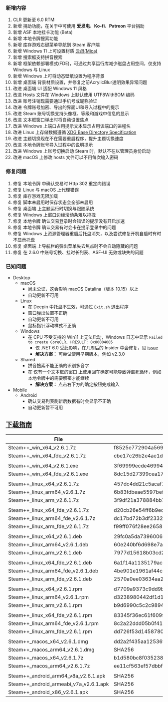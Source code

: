 ### 新增内容
1. CLR 更新至 6.0 RTM
2. 新增 捐助功能，在关于中可使用 **爱发电**、**Ko-fi**、**Patreon** 平台捐助
3. 新增 ASF 本地挂卡功能 (Beta)
4. 新增 本地令牌搜索功能
5. 新增 库存游戏右键菜单导航到 Steam 客户端
6. 新增 Windows 11 上可设置材质 [云母(Mica)](https://docs.microsoft.com/zh-cn/windows/apps/design/style/mica)
7. 新增 搜索框支持拼音搜索
8. 新增 框架依赖部署模式(FDE)，可通过共享运行库减少磁盘占用空间，仅支持 Windows 与 Linux
9. 新增 Windows 上可将动态壁纸设置为程序背景
10. 新增 桌面端 背景材质设置，并修复之前AcrylicBlur透明效果异常问题
11. 改进 桌面端 UI 适配 Windows 11 风格
12. 改进 Hosts 文件在 Windows 上默认使用 UTF8WithBOM 编码
13. 改进 账号注销现需要通过手机号或昵称验证
14. 改进 令牌账号加密、导出的界面UI和导入过程中的提示
15. 改进 Steam 账号切换支持头像框、等级和游戏中信息的显示
16. 改进 文本框窗口弹出时将自动设置焦点
17. 改进 Windows 上端口占用提示文本显示占用该端口的进程名
18. 改进 Linux 上存储数据遵循 [XDG Base Directory Specification](https://specifications.freedesktop.org/basedir-spec/basedir-spec-latest.html)
19. 改进 主题切换现在不在需要重启程序，提升主题切换速度
20. 改进 本地令牌账号导入过程中的说明提示
21. 改进 Windows 上账号切换启动 Steam 时，默认不在以管理员身份启动
22. 改进 macOS 上修改 hosts 文件可以不用每次输入密码
<!--

. 改进 Android UI
. 改进 Android 冷启动速度
. 新增 Android x86 架构包，适用于 Intel、AMD 芯片的设备
. 改进 Android 导入令牌成功后回到列表页

-->

### 修复问题
1. 修复 本地令牌 中确认交易时 Http 302 重定向错误
2. 修复 Linux 与 macOS 上代理错误
3. 修复 库存游戏无限加载
4. 修复 脚本未启用时保存状态会全部未启用
5. 修复 桌面端 上主题运行时切换与跟随系统
6. 修复 Windows 上窗口边缘滚动条难以拖拽
7. 修复 本地令牌 确认交易登录时会错误的提示没有开启加速
8. 修复 本地令牌 确认交易有时会卡在提示登录中的问题
9. 修复 Windows 上资源管理器重启后托盘消失，以及尝试修复开机自启时有时不显示托盘
10. 修复 桌面端 上导航栏的弹出菜单失去焦点时不会自动隐藏的问题
11. 修复 在 2.6.0 中账号切换、挂时长列表、ASF-UI 无效或缺失的问题

<!--

. 修复 Android 上屏幕捕获设置项不生效
. 修复 Android 上令牌列表有时不显示值

-->

### 已知问题
- Desktop 
	- macOS
		- 尚未公证，这会影响 macOS Catalina（版本 10.15）以上
		- 自动更新不可用
	- Linux
		- 在 Deepin 中托盘不生效，可通过 ```Exit.sh``` 退出程序
		- 窗口弹出位置不正确
		- 自动更新不可用
		- 鼠标指针浮动样式不正确
	- Windows
		- 在 CPU 不受支持的 Win11 上无法启动，Windows 日志中显示 ```Failed to create CoreCLR, HRESULT: 0x80004005```
			- 仅 .NET 6.0 受此影响，在几周后的 Insider 中会修复，见 [issue](https://github.com/dotnet/core/issues/6733)
			- **解决方案：** 可尝试使用早期版本，例如 v2.3.0
	- Shared
		- 拼音搜索不能正确的识别多音字
		- 在 仅有一个文本框的窗口 上使用回车确定可能导致弹窗死循环，例如本地令牌中的需要解密才能继续
			- **解决方案：** 点击右下方的确定按钮完成输入
- Mobile
	- Android
		- 确认交易列表刷新后数据有时会显示不正确
		- 自动更新暂不可用

## [下载指南](./download-guide.md)

|  File  | Checksum (SHA256)  |
|  ----  |  ----  |
| Steam++_win_x64_v2.6.1.7z  | f8525e772904a5696e651bae5fbf726861b013ecd6c1a859804e371cd0581e0b |
| Steam++_win_x64_fde_v2.6.1.7z  | cbe17c26b2e4ae1da24ea4c620c11fb98180f872c96e1d1c7d9fb56af35dbf53 |
| | |
| Steam++_win_x64_v2.6.1.exe  | 3f69999ecde4699420e65ad63126e809e43462655ce4ae1fa04c384e069d93aa |
| Steam++_win_x64_fde_v2.6.1.exe  | 8dc15d27399cea1769df76d52d0276967bfd8a1941df23ae5a7418f22d161a81 |
| | |
| Steam++_linux_x64_v2.6.1.7z  | 457dc4dd21c5acaf7c5515fc9c77e4d8abe2a75f674acda8e74cdfbc062bfb0f |
| Steam++_linux_arm64_v2.6.1.7z  | 6b83fdbeae5597befc892d44e603dbc4b35924be33a5774b733258b264bed1cf |
| Steam++_linux_arm_v2.6.1.7z  | 3f9df21a378884bb7a1c4c867c1d59b07a9568bba0c658755c3d12c89b97fea0 |
| | |
| Steam++_linux_x64_fde_v2.6.1.7z  | d20cb26e54ff6b9ecdb02712e2c585d34543dcc1ae35a25821f887a8938aa831 |
| Steam++_linux_arm64_fde_v2.6.1.7z  | dc17bd72b3df2332ce580bbe42f97ed3994ca0b387f3e92f3852b5672c41bd39 |
| Steam++_linux_arm_fde_v2.6.1.7z  | f99ff076f28ee26581baad1e848bc977d740a7450cd672e8d24e06e4f758f371 |
| | |
| Steam++_linux_x64_v2.6.1.deb  | 29fc0a5da7396006793ee43508a4db3ab7b49663cb83c57b7f732443b8e4b74e |
| Steam++_linux_arm64_v2.6.1.deb  | 60e240bf6d698e7a3fa33356f1589d6cf3bbf8b85a61021c8cbb9b586420cd7d |
| Steam++_linux_arm_v2.6.1.deb  | 7977d15618b03cd2b40f29cea23680019d357c3b7d72046bc828a49d29e15633 |
| | |
| Steam++_linux_x64_fde_v2.6.1.deb  | 6a1f14a1135179acaa436d33d1eae213bc85a1bd37a6ff2fba616d8d86740f19 |
| Steam++_linux_arm64_fde_v2.6.1.deb  | 4be901e1961af44cbc814ca8bf9cdf56cdae9db3360be0d425291e75fa41df20 |
| Steam++_linux_arm_fde_v2.6.1.deb  | 2570a0ee03634aa2b15c67c9f9e91a3f12e8e5bcd3f6c44b4a31dd44e2d2bf54 |
| | |
| Steam++_linux_x64_v2.6.1.rpm  | d7709a9373c9dd9b5f0957b02337ad7ac25dae5aa43bcc1ae3f10bd2cdfc0745 |
| Steam++_linux_arm64_v2.6.1.rpm  | d3238980442df1d1f1293ac0a6acbc6528d53966426af1c41474283ce0a5f922 |
| Steam++_linux_arm_v2.6.1.rpm  | b9d6990c5c2c989490464afa1bfa39ccf20b851547f912082447ee1d6a669247 |
| | |
| Steam++_linux_x64_fde_v2.6.1.rpm  | 83345f36ec61f609f88d61c6c048efbbe5a8498fcfe1f4ae0aafeeaad93cc122 |
| Steam++_linux_arm64_fde_v2.6.1.rpm  | 8c2a22ddd05b0f41bc2e83bfc496bd0ed3e22316cae5864123a06268c3817e33 |
| Steam++_linux_arm_fde_v2.6.1.rpm  | dd726f53d14587808667ff546f2cdd63c7cd860f0a50e71bb30db6c72bbe7e66 |
| | |
| Steam++_macos_x64_v2.6.1.dmg  | dd2a2f435aa12536fb5b0bc4329473c9db96e93a173405970710dae6d3533db4 |
| Steam++_macos_arm64_v2.6.1.dmg  | SHA256 |
| Steam++_macos_x64_v2.6.1.7z  | b1d580bc8f0352389d8c680febb44f762ddf133bd9216cf84102a9cc9c0b548b |
| Steam++_macos_arm64_v2.6.1.7z  | ee11cf563ef57dbbfa3e75abc4798ce1e9461274fd476d28685df468fced17bb |
| | |
| Steam++_android_arm64_v8a_v2.6.1.apk  | SHA256 |
| Steam++_android_armeabi_v7a_v2.6.1.apk  | SHA256 |
| Steam++_android_x86_v2.6.1.apk  | SHA256 |

<!-- ***
由于程序体积较大，推荐从 [官网 https://steampp.net](https://steampp.net) 中下载 -->
